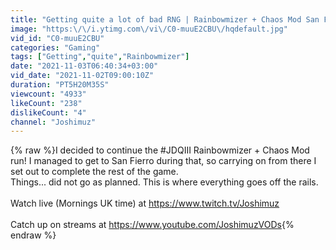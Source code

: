 ```yaml
---
title: "Getting quite a lot of bad RNG | Rainbowmizer + Chaos Mod San Fierro Part 2"
image: "https:\/\/i.ytimg.com\/vi\/C0-muuE2CBU\/hqdefault.jpg"
vid_id: "C0-muuE2CBU"
categories: "Gaming"
tags: ["Getting","quite","Rainbowmizer"]
date: "2021-11-03T06:40:34+03:00"
vid_date: "2021-11-02T09:00:10Z"
duration: "PT5H20M35S"
viewcount: "4933"
likeCount: "238"
dislikeCount: "4"
channel: "Joshimuz"
---
```

{% raw %}I decided to continue the #JDQIII Rainbowmizer + Chaos Mod run! I managed to get to San Fierro during that, so carrying on from there I set out to complete the rest of the game.<br />Things... did not go as planned. This is where everything goes off the rails.<br /><br />Watch live (Mornings UK time) at <a rel="nofollow" target="blank" href="https://www.twitch.tv/Joshimuz">https://www.twitch.tv/Joshimuz</a><br /><br />Catch up on streams at <a rel="nofollow" target="blank" href="https://www.youtube.com/JoshimuzVODs">https://www.youtube.com/JoshimuzVODs</a>{% endraw %}
